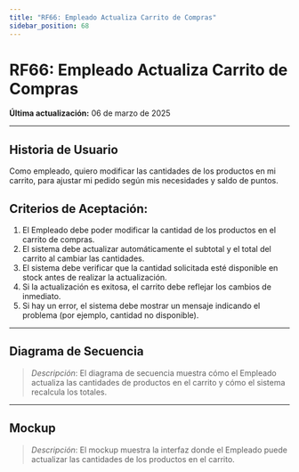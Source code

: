 ```yaml
---
title: "RF66: Empleado Actualiza Carrito de Compras"
sidebar_position: 68
---
```


# RF66: Empleado Actualiza Carrito de Compras

**Última actualización:** 06 de marzo de 2025

---

## Historia de Usuario

Como empleado, quiero modificar las cantidades de los productos en mi carrito, para ajustar mi pedido según mis necesidades y saldo de puntos.

## **Criterios de Aceptación:**

1. El Empleado debe poder modificar la cantidad de los productos en el carrito de compras.
2. El sistema debe actualizar automáticamente el subtotal y el total del carrito al cambiar las cantidades.
3. El sistema debe verificar que la cantidad solicitada esté disponible en stock antes de realizar la actualización.
4. Si la actualización es exitosa, el carrito debe reflejar los cambios de inmediato.
5. Si hay un error, el sistema debe mostrar un mensaje indicando el problema (por ejemplo, cantidad no disponible).

---

## **Diagrama de Secuencia**

> _Descripción_: El diagrama de secuencia muestra cómo el Empleado actualiza las cantidades de productos en el carrito y cómo el sistema recalcula los totales.

---

## **Mockup**

> _Descripción_: El mockup muestra la interfaz donde el Empleado puede actualizar las cantidades de los productos en el carrito.
